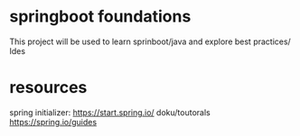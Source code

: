 # springboot foundations

This project will be used to learn sprinboot/java and explore best practices/ Ides

# resources

spring initializer: https://start.spring.io/
doku/toutorals https://spring.io/guides
